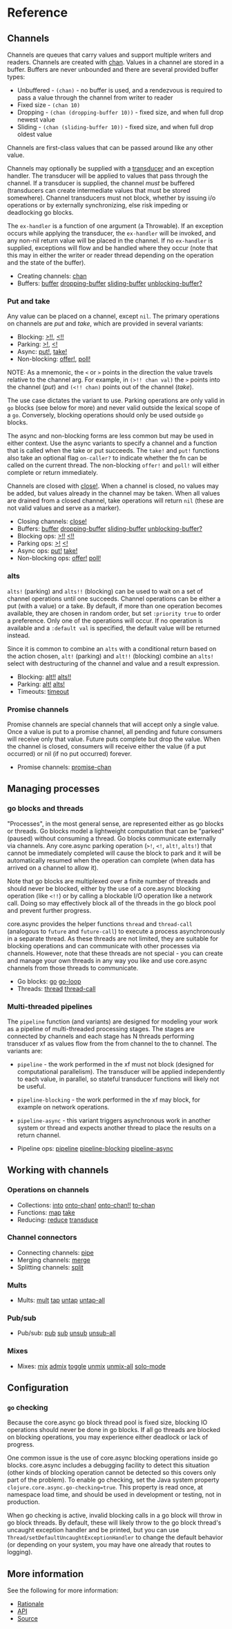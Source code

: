 # Reference

## Channels

Channels are queues that carry values and support multiple writers and readers. Channels are created with [chan](https://clojure.github.io/core.async/clojure.core.async.html#var-chan). Values in a channel are stored in a buffer. Buffers are never unbounded and there are several provided buffer types:

* Unbuffered - `(chan)` - no buffer is used, and a rendezvous is required to pass a value through the channel from writer to reader
* Fixed size - `(chan 10)`
* Dropping - `(chan (dropping-buffer 10))` - fixed size, and when full drop newest value
* Sliding - `(chan (sliding-buffer 10))` - fixed size, and when full drop oldest value

Channels are first-class values that can be passed around like any other value.

Channels may optionally be supplied with a [transducer](https://clojure.org/reference/transducers) and an exception handler. The transducer will be applied to values that pass through the channel. If a transducer is supplied, the channel *must* be buffered (transducers can create intermediate values that must be stored somewhere). Channel transducers must not block, whether by issuing i/o operations or by externally synchronizing, else risk impeding or deadlocking go blocks.

The `ex-handler` is a function of one argument (a Throwable). If an exception occurs while applying the transducer, the `ex-handler` will be invoked, and any non-nil return value will be placed in the channel. If no `ex-handler` is supplied, exceptions will flow and be handled where they occur (note that this may in either the writer or reader thread depending on the operation and the state of the buffer).

* Creating channels: [chan](https://clojure.github.io/core.async/clojure.core.async.html#var-chan)
* Buffers: [buffer](https://clojure.github.io/core.async/clojure.core.async.html#var-buffer) [dropping-buffer](https://clojure.github.io/core.async/clojure.core.async.html#var-dropping-buffer) [sliding-buffer](https://clojure.github.io/core.async/clojure.core.async.html#var-sliding-buffer) [unblocking-buffer?](https://clojure.github.io/core.async/clojure.core.async.html#var-unblocking-buffer.3F)

### Put and take

Any value can be placed on a channel, except `nil`. The primary operations on channels are _put_ and _take_, which are provided in several variants:

* Blocking: [>!!](https://clojure.github.io/core.async/clojure.core.async.html#var-.3E.21.21), [<!!](https://clojure.github.io/core.async/clojure.core.async.html#var-.3C.21.21)
* Parking: [>!](https://clojure.github.io/core.async/clojure.core.async.html#var-.3E.21), [<!](https://clojure.github.io/core.async/clojure.core.async.html#var-.3C.21)
* Async: [put!](https://clojure.github.io/core.async/clojure.core.async.html#var-put.21), [take!](https://clojure.github.io/core.async/clojure.core.async.html#var-take.21)
* Non-blocking: [offer!](https://clojure.github.io/core.async/clojure.core.async.html#var-offer.21), [poll!](https://clojure.github.io/core.async/clojure.core.async.html#var-poll.21)

NOTE: As a mnemonic, the `<` or `>` points in the direction the value travels relative to the channel arg. For example, in `(>!! chan val)` the `>` points into the channel (_put_) and `(<!! chan)` points out of the channel (_take_).

The use case dictates the variant to use. Parking operations are only valid in `go` blocks (see below for more) and never valid outside the lexical scope of a `go`. Conversely, blocking operations should only be used outside `go` blocks.

The async and non-blocking forms are less common but may be used in either context. Use the async variants to specify a channel and a function that is called when the take or put succeeds. The `take!` and `put!` functions also take an optional flag `on-caller?` to indicate whether the fn can be called on the current thread. The non-blocking `offer!` and `poll!` will either complete or return immediately.

Channels are closed with [close!](https://clojure.github.io/core.async/clojure.core.async.html#var-close.21). When a channel is closed, no values may be added, but values already in the channel may be taken. When all values are drained from a closed channel, take operations will return `nil` (these are not valid values and serve as a marker).


* Closing channels:  [close!](https://clojure.github.io/core.async/clojure.core.async.html#var-close.21)
* Buffers: [buffer](https://clojure.github.io/core.async/clojure.core.async.html#var-buffer) [dropping-buffer](https://clojure.github.io/core.async/clojure.core.async.html#var-dropping-buffer) [sliding-buffer](https://clojure.github.io/core.async/clojure.core.async.html#var-sliding-buffer) [unblocking-buffer?](https://clojure.github.io/core.async/clojure.core.async.html#var-unblocking-buffer.3F)
* Blocking ops: [>!!](https://clojure.github.io/core.async/clojure.core.async.html#var-.3E.21.21) [<!!](https://clojure.github.io/core.async/clojure.core.async.html#var-.3C.21.21)
* Parking ops: [>!](https://clojure.github.io/core.async/clojure.core.async.html#var-.3E.21) [<!](https://clojure.github.io/core.async/clojure.core.async.html#var-.3C.21)
* Async ops: [put!](https://clojure.github.io/core.async/clojure.core.async.html#var-put.21) [take!](https://clojure.github.io/core.async/clojure.core.async.html#var-take.21)
* Non-blocking ops: [offer!](https://clojure.github.io/core.async/clojure.core.async.html#var-offer.21) [poll!](https://clojure.github.io/core.async/clojure.core.async.html#var-poll.21)

### alts

`alts!` (parking) and `alts!!` (blocking) can be used to wait on a set of channel operations until one succeeds. Channel operations can be either a put (with a value) or a take. By default, if more than one operation becomes available, they are chosen in random order, but set `:priority true` to order a preference. Only one of the operations will occur. If no operation is available and a `:default val` is specified, the default value will be returned instead.

Since it is common to combine an `alts` with a conditional return based on the action chosen, `alt!` (parking) and `alt!!` (blocking) combine an `alts!` select with destructuring of the channel and value and a result expression.


* Blocking: [alt!!](https://clojure.github.io/core.async/clojure.core.async.html#var-alt.21.21) [alts!!](https://clojure.github.io/core.async/clojure.core.async.html#var-alts.21.21)
* Parking: [alt!](https://clojure.github.io/core.async/clojure.core.async.html#var-alt.21) [alts!](https://clojure.github.io/core.async/clojure.core.async.html#var-alts.21)
* Timeouts: [timeout](https://clojure.github.io/core.async/clojure.core.async.html#var-timeout)

### Promise channels

Promise channels are special channels that will accept only a single value. Once a value is put to a promise channel, all pending and future consumers will receive only that value. Future puts complete but drop the value. When the channel is closed, consumers will receive either the value (if a put occurred) or nil (if no put occurred) forever.

* Promise channels: [promise-chan](https://clojure.github.io/core.async/clojure.core.async.html#var-promise-chan)

## Managing processes

### go blocks and threads

"Processes", in the most general sense, are represented either as go blocks or threads. Go blocks model a lightweight computation that can be "parked" (paused) without consuming a thread. Go blocks communicate externally via channels. Any core.async parking operation (`>!`, `<!`, `alt!`, `alts!`) that cannot be immediately completed will cause the block to park and it will be automatically resumed when the operation can complete (when data has arrived on a channel to allow it).

Note that go blocks are multiplexed over a finite number of threads and should never be blocked, either by the use of a core.async blocking operation (like `<!!`) or by calling a blockable I/O operation like a network call. Doing so may effectively block all of the threads in the go block pool and prevent further progress.

core.async provides the helper functions `thread` and `thread-call` (analogous to `future` and `future-call`) to execute a process asynchronously in a separate thread. As these threads are not limited, they are suitable for blocking operations and can communicate with other processes via channels. However, note that these threads are not special - you can create and manage your own threads in any way you like and use core.async channels from those threads to communicate.


* Go blocks: [go](https://clojure.github.io/core.async/clojure.core.async.html#var-go) [go-loop](https://clojure.github.io/core.async/clojure.core.async.html#var-go-loop)
* Threads: [thread](https://clojure.github.io/core.async/clojure.core.async.html#var-thread)
[thread-call](https://clojure.github.io/core.async/clojure.core.async.html#var-thread-call)

### Multi-threaded pipelines

The `pipeline` function (and variants) are designed for modeling your work as a pipeline of multi-threaded processing stages. The stages are connected by channels and each stage has N threads performing transducer xf as values flow from the from channel to the to channel. The variants are:

* `pipeline` - the work performed in the xf must not block (designed for computational parallelism). The transducer will be applied independently to each value, in parallel, so stateful transducer functions will likely not be useful.
* `pipeline-blocking` - the work performed in the xf may block, for example on network operations.
* `pipeline-async` - this variant triggers asynchronous work in another system or thread and expects another thread to place the results on a return channel.


* Pipeline ops: [pipeline](https://clojure.github.io/core.async/clojure.core.async.html#var-pipeline) [pipeline-blocking](https://clojure.github.io/core.async/clojure.core.async.html#var-pipeline-blocking) [pipeline-async](https://clojure.github.io/core.async/clojure.core.async.html#var-pipeline-async)

## Working with channels

### Operations on channels


* Collections: [into](https://clojure.github.io/core.async/clojure.core.async.html#var-into) [onto-chan!](https://clojure.github.io/core.async/clojure.core.async.html#var-onto-chan.21) [onto-chan!!](https://clojure.github.io/core.async/clojure.core.async.html#var-onto-chan.21.21)  [to-chan](https://clojure.github.io/core.async/clojure.core.async.html#var-to-chan)
* Functions: [map](https://clojure.github.io/core.async/clojure.core.async.html#var-map) [take](https://clojure.github.io/core.async/clojure.core.async.html#var-take)
* Reducing: [reduce](https://clojure.github.io/core.async/clojure.core.async.html#var-reduce) [transduce](https://clojure.github.io/core.async/clojure.core.async.html#var-transduce)

### Channel connectors

* Connecting channels: [pipe](https://clojure.github.io/core.async/clojure.core.async.html#var-pipe)
* Merging channels: [merge](https://clojure.github.io/core.async/clojure.core.async.html#var-merge)
* Splitting channels: [split](https://clojure.github.io/core.async/clojure.core.async.html#var-split)

### Mults

* Mults: [mult](https://clojure.github.io/core.async/clojure.core.async.html#var-mult) [tap](https://clojure.github.io/core.async/clojure.core.async.html#var-tap) [untap](https://clojure.github.io/core.async/clojure.core.async.html#var-untap) [untap-all](https://clojure.github.io/core.async/clojure.core.async.html#var-untap-all)

### Pub/sub

* Pub/sub: [pub](https://clojure.github.io/core.async/clojure.core.async.html#var-pub) [sub](https://clojure.github.io/core.async/clojure.core.async.html#var-sub) [unsub](https://clojure.github.io/core.async/clojure.core.async.html#var-unsub) [unsub-all](https://clojure.github.io/core.async/clojure.core.async.html#var-unsub-all)

### Mixes

* Mixes: [mix](https://clojure.github.io/core.async/clojure.core.async.html#var-mix) [admix](https://clojure.github.io/core.async/clojure.core.async.html#var-admix) [toggle](https://clojure.github.io/core.async/clojure.core.async.html#var-toggle) [unmix](https://clojure.github.io/core.async/clojure.core.async.html#var-unmix) [unmix-all](https://clojure.github.io/core.async/clojure.core.async.html#var-unmix-all) [solo-mode](https://clojure.github.io/core.async/clojure.core.async.html#var-solo-mode)

## Configuration

### `go` checking

Because the core.async go block thread pool is fixed size, blocking IO operations should never be done in go blocks. If all go threads are blocked on blocking operations, you may experience either deadlock or lack of progress. 

One common issue is the use of core.async blocking operations inside go blocks. core.async includes a debugging facility to detect this situation (other kinds of blocking operation cannot be detected so this covers only part of the problem). To enable go checking, set the Java system property `clojure.core.async.go-checking=true`. This property is read once, at namespace load time, and should be used in development or testing, not in production.

When go checking is active, invalid blocking calls in a go block will throw in go block threads. By default, these will likely throw to the go block thread's uncaught exception handler and be printed, but you can use `Thread/setDefaultUncaughtExceptionHandler` to change the default behavior (or depending on your system, you may have one already that routes to logging).

## More information

See the following for more information:

* [Rationale](https://clojure.github.io/core.async/rationale.html)
* [API](https://clojure.github.io/core.async)
* [Source](https://github.com/clojure/core.async)

